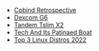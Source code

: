 <ul><li><a href="cobind_retrospective.html">Cobind Retrospective</a></li><li><a href="dexcom_g6.html">Dexcom G6</a></li><li><a href="tandem_tslim_x2.html">Tandem Tslim X2</a></li><li><a href="tech_and_its_patinaed_boat.html">Tech And Its Patinaed Boat</a></li><li><a href="top_3_linux_distros_2022.html">Top 3 Linux Distros 2022</a></li></ul>
